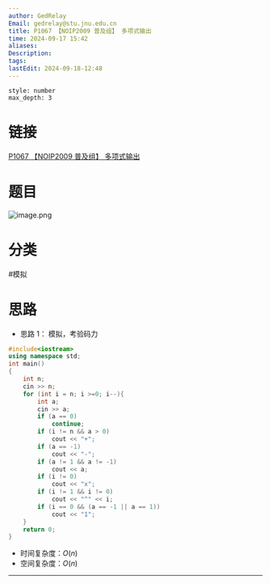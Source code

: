 ```yaml
---
author: GedRelay
Email: gedrelay@stu.jnu.edu.cn
title: P1067 【NOIP2009 普及组】 多项式输出
time: 2024-09-17 15:42
aliases: 
Description: 
tags: 
lastEdit: 2024-09-18-12:48
---
```


```toc
style: number
max_depth: 3
```

# 链接
[P1067 【NOIP2009 普及组】 多项式输出](https://www.luogu.com.cn/problem/P1067) 

# 题目
![image.png](https://ged-pic-bed.oss-cn-guangzhou.aliyuncs.com/img/202409171542652.png)


# 分类
#模拟 

# 思路
- 思路 1：
模拟，考验码力


```cpp
#include<iostream>
using namespace std;
int main()
{
	int n;
	cin >> n;
	for (int i = n; i >=0; i--){
		int a;
		cin >> a;
		if (a == 0)
			continue;
		if (i != n && a > 0)
			cout << "+";
		if (a == -1)
			cout << "-";
		if (a != 1 && a != -1)
			cout << a;
		if (i != 0)
			cout << "x";
		if (i != 1 && i != 0)
			cout << "^" << i;
		if (i == 0 && (a == -1 || a == 1))
			cout << "1";
	}
	return 0;
}
```


- 时间复杂度：${O\left( n \right)  }$ 
- 空间复杂度：${O\left( n \right)  }$ 


---

